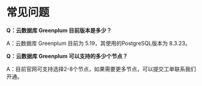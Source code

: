 # 常见问题

**Q：云数据库 Greenplum 目前版本是多少？**

A：云数据库 Greenplum 目前为 5.19，其使用的PostgreSQL版本为 8.3.23。

**Q：云数据库 Greenplum 可以支持的多少个节点？**

A：目前官网可支持选择2-8个节点，如果需要更多节点，可以提交工单联系我们开通。

